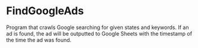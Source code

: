 # FindGoogleAds
Program that crawls Google searching for given states and keywords. If an ad is found, the ad will be outputted to Google Sheets with the timestamp of the time the ad was found.

